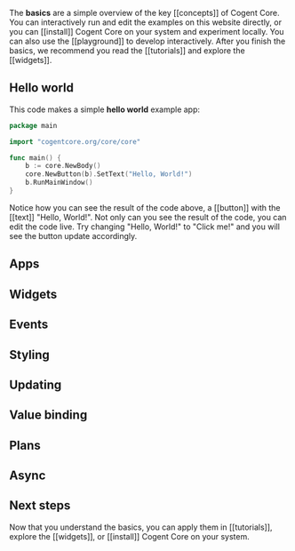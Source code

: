 The **basics** are a simple overview of the key [[concepts]] of Cogent Core. You can interactively run and edit the examples on this website directly, or you can [[install]] Cogent Core on your system and experiment locally. You can also use the [[playground]] to develop interactively. After you finish the basics, we recommend you read the [[tutorials]] and explore the [[widgets]].

## Hello world

This code makes a simple **hello world** example app:

```Go
package main

import "cogentcore.org/core/core"

func main() {
    b := core.NewBody()
    core.NewButton(b).SetText("Hello, World!")
    b.RunMainWindow()
}
```

Notice how you can see the result of the code above, a [[button]] with the [[text]] "Hello, World!". Not only can you see the result of the code, you can edit the code live. Try changing "Hello, World!" to "Click me!" and you will see the button update accordingly.

## Apps


## Widgets


## Events


## Styling


## Updating


## Value binding


## Plans


## Async


## Next steps

Now that you understand the basics, you can apply them in [[tutorials]], explore the [[widgets]], or [[install]] Cogent Core on your system.

